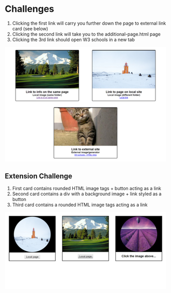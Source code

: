 # Challenges

1. Clicking the first link will carry you further down the page to external link card (see below)
2. Clicking the second link will take you to the additional-page.html page
3. Clicking the 3rd link should open W3 schools in a new tab

![Links screenshot](solution.png)

## Extension Challenge

1. First card contains rounded HTML image tags + button acting as a link
2. Second card contains a div with a background image + link styled as a button
3. Third card contains a rounded HTML image tags acting as a link

![Links extension screenshot](links-extension.png)

